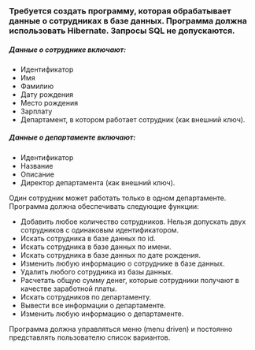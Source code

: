 ### Требуется создать программу, которая обрабатывает данные о сотрудниках в базе данных. Программа должна использовать Hibernate. Запросы SQL не допускаются. 

##### Данные о сотруднике включают:

- Идентификатор
- Имя
- Фамилию
- Дату рождения
- Место рождения
- Зарплату
- Департамент, в котором работает сотрудник (как внешний ключ).

##### Данные о департаменте включают:

- Идентификатор
- Название
- Описание
- Директор департамента (как внешний ключ).

Один сотрудник может работать только в одном департаменте.
Программа должна обеспечивать следующие функции: 

- Добавить любое количество сотрудников. Нельзя допускать двух сотрудников с
одинаковым идентификатором.
- Искать сотрудника в базе данных по id.
- Искать сотрудника в базе данных по имени.
- Искать сотрудника в базе данных по дате рождения.
- Изменить любую информацию о сотруднике в базе данных.
- Удалить любого сотрудника из базы данных.
- Расчетать общую сумму денег, которые сотрудники получают в качестве заработной
платы.
- Искать сотрудников по департаменту.
- Вывести все информации о департаменте.
- Изменить любую информацию о департаменте.

Программа должна управляться меню (menu driven) и постоянно представлять
пользователю список вариантов. 
